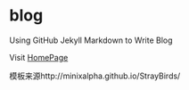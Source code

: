 # blog

Using GitHub Jekyll Markdown to Write Blog

Visit [HomePage](http://yuan-jian.github.io/blog)


模板来源http://minixalpha.github.io/StrayBirds/

